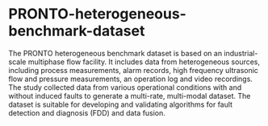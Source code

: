 # PRONTO-heterogeneous-benchmark-dataset
The PRONTO heterogeneous benchmark dataset is based on an industrial-scale multiphase flow facility. It includes data from heterogeneous sources, including process measurements, alarm records, high frequency ultrasonic flow and pressure measurements, an operation log and video recordings. The study collected data from various operational conditions with and without induced faults to generate a multi-rate, multi-modal dataset.  The dataset is suitable for developing and validating algorithms for fault detection and diagnosis (FDD) and data fusion.
